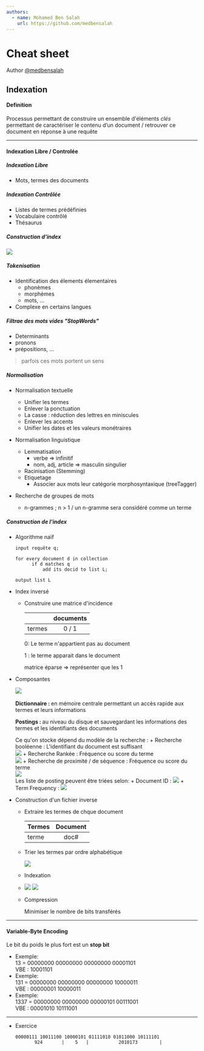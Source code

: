 ```yaml
---
authors:
  - name: Mohamed Ben Salah
    url: https://github.com/medbensalah
---
```


# Cheat sheet

Author [@medbensalah](https://github.com/medbensalah)

## Indexation

#### Definition

Processus permettant de construire un ensemble d'éléments
_clés_ permettant de caractériser le contenu d’un
document / retrouver ce document en réponse à une requête

---

#### Indexation Libre / Controlée

##### Indexation Libre

- Mots, termes des documents

##### Indexation Contrôlée

- Listes de termes prédéfinies
- Vocabulaire contrôlé
- Thésaurus

##### Construction d'index<br>

![](./assets/Construction.png)

##### Tokenisation

- Identification des élements élementaires
  - phonèmes
  - morphèmes
  - mots, ...
- Complexe en certains langues

##### Filtrae des mots vides "StopWords"

- Determinants
- pronons
- prépositions, ...

> parfois ces mots portent un sens

##### Normalisation

- Normalisation textuelle
  - Unifier les termes
  - Enlever la ponctuation
  - La casse : réduction des lettres en miniscules
  - Enlever les accents
  - Unifier les dates et les valeurs monétraires
- Normalisation linguistique

  - Lemmatisation
    - verbe => infinitif
    - nom, adj, article => masculin singulier
  - Racinisation (Stemming)
  - Etiquetage
    - Associer aux mots leur catégorie morphosyntaxique (treeTagger)

- Recherche de groupes de mots
  - n-grammes ; n > 1 / un n-gramme sera considéré comme un terme

##### Construction de l'index

- Algorithme naïf

  ```
  input requête q;

  for every document d in collection
        if d matches q
            add its docid to list L;

  output list L
  ```

- Index inversé

  - Construire une matrice d'incidence

    |        | documents |
    | ------ | :-------: |
    | termes |   0 / 1   |

    0: Le terme n'appartient pas au document

    1 : le terme apparait dans le document

    matrice éparse => représenter que les 1

- Composantes

  ![](./assets/IndexInverse.png)<br><br>
  <b>Dictionnaire : </b>en mémoire centrale permettant un accès rapide
  aux termes et leurs informations

  <b>Postings : </b>au niveau du disque et sauvegardant les
  informations des termes et les identifiants des documents

  Ce qu'on stocke dépend du modèle de la recherche : + <g>Recherche booléenne : </g>L'identifiant du document est suffisant<br>
  ![](./assets/Screenshot_93.png) + <g>Recherche Rankée : </g>Fréquence ou score du terme<br>
  ![](./assets/Screenshot_94.png) + <g>Recherche de proximité / de séquence : </g>Fréquence ou score du terme<br>
  ![](./assets/Screenshot_95.png)
  <br>
  Les liste de posting peuvent être triées selon: + <g>Document ID : </g>![](./assets/Screenshot_97.png) + <g>Term Frequency : </g>![](./assets/Screenshot_96.png)

- Construction d'un fichier inverse

  - Extraire les termes de chque document

    | Termes | Document |
    | ------ | :------: |
    | terme  |   doc#   |

  - Trier les termes par ordre alphabétique

    ![](./assets/Screenshot_99.png)

  - Indexation

  - ![](./assets/Screenshot_100.png) ![](./assets/Screenshot_101.png)
  - Compression

    Minimiser le nombre de bits transférés

---

#### Variable-Byte Encoding

Le bit du poids le plus fort est un <b>stop bit</b>

- Exemple:<br>
  13 = 00000000 00000000 00000000 00001101<br>
  VBE : 10001101
- Exemple:<br>
  131 = 00000000 00000000 00000000 10000011<br>
  VBE : 00000001 10000011
- Exemple:<br>
  1337 = 00000000 00000000 00000101 00111001<br>
  VBE : 00001010 10111001

---

- Exercice

  ```
  00000111 10011100 10000101 01111010 01011000 10111101
         924       |    5   |           2010173        |
  ```
